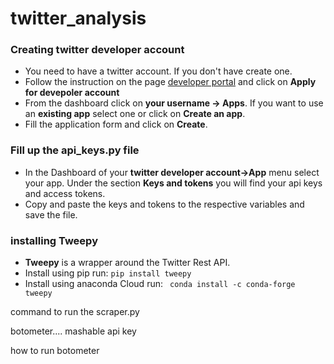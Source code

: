 # twitter_analysis

### Creating twitter developer account
- You need to have a twitter account. If you don't have create one.
- Follow the instruction on the page [developer portal](https://developer.twitter.com/en/docs/basics/developer-portal/overview) and click on **Apply for devepoler account**
- From the dashboard click on **your username -> Apps**. If you want to use an **existing app** select one or click on **Create an app**.
- Fill the application form and click on **Create**.

### Fill up the api_keys.py file
- In the Dashboard of your **twitter developer account->App** menu select your app. Under the section **Keys and tokens** you will find your api keys and access tokens.
- Copy and paste the keys and tokens to the respective variables and save the file.


### installing Tweepy
- **Tweepy** is a wrapper around the Twitter Rest API.
- Install using pip run: `pip install tweepy`
- Install using anaconda Cloud run: ` conda install -c conda-forge tweepy`


command to run the scraper.py

botometer....
mashable api key

how to run botometer

